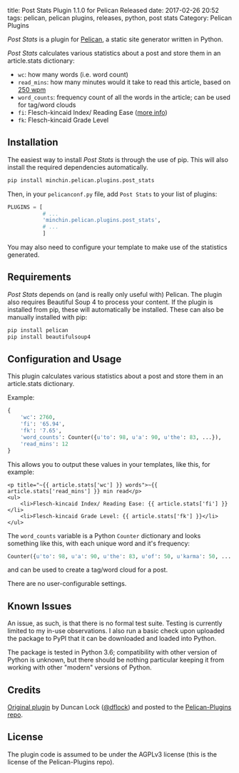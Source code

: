 title: Post Stats Plugin 1.1.0 for Pelican Released
date: 2017-02-26 20:52
tags: pelican, pelican plugins, releases, python, post stats
Category: Pelican Plugins

*Post Stats* is a plugin for [Pelican](http://docs.getpelican.com/),
a static site generator written in Python.

*Post Stats* calculates various statistics about a post and store them in
an article.stats dictionary:
<!-- read more -->

- `wc`: how many words (i.e. word count)
- `read_mins`: how many minutes would it take to read this article, based
  on [250 wpm](http://en.wikipedia.org/wiki/Words_per_minute#Reading_and_comprehension)
- `word_counts`: frequency count of all the words in the article; can be
  used for tag/word clouds
- `fi`: Flesch-kincaid Index/ Reading Ease
  ([more info](http://en.wikipedia.org/wiki/Flesch%E2%80%93Kincaid_readability_tests>))
- `fk`: Flesch-kincaid Grade Level

## Installation

The easiest way to install *Post Stats* is through the use of pip. This
will also install the required dependencies automatically.

~~~sh
pip install minchin.pelican.plugins.post_stats
~~~

Then, in your ``pelicanconf.py`` file, add ``Post Stats`` to your list of
plugins:

~~~python
PLUGINS = [
           # ...
           'minchin.pelican.plugins.post_stats',
           # ...
           ]
~~~

You may also need to configure your template to make use of the statistics
generated.

## Requirements

*Post Stats* depends on (and is really only useful with) Pelican. The plugin
also requires Beautiful Soup 4 to process your content. If the plugin is
installed from pip, these will automatically be installed. These can also be
manually installed with pip:

~~~sh
pip install pelican
pip install beautifulsoup4
~~~

## Configuration and Usage

This plugin calculates various statistics about a post and store them in an
article.stats dictionary.

Example:

~~~python
{
    'wc': 2760,
    'fi': '65.94',
    'fk': '7.65',
    'word_counts': Counter({u'to': 98, u'a': 90, u'the': 83, ...}),
    'read_mins': 12
}
~~~

This allows you to output these values in your templates, like this, for
example:

~~~html+jinja
<p title="~{{ article.stats['wc'] }} words">~{{ article.stats['read_mins'] }} min read</p>
<ul>
    <li>Flesch-kincaid Index/ Reading Ease: {{ article.stats['fi'] }}</li>
    <li>Flesch-kincaid Grade Level: {{ article.stats['fk'] }}</li>
</ul>
~~~

The `word_counts` variable is a Python `Counter` dictionary and looks
something like this, with each unique word and it's frequency:

~~~python
Counter({u'to': 98, u'a': 90, u'the': 83, u'of': 50, u'karma': 50, .....
~~~

and can be used to create a tag/word cloud for a post.

There are no user-configurable settings.

## Known Issues

An issue, as such, is that there is no formal test suite. Testing is currently
limited to my in-use observations. I also run a basic check upon uploaded the
package to PyPI that it can be downloaded and loaded into Python.

The package is tested in Python 3.6; compatibility with other version of Python
is unknown, but there should be nothing particular keeping it from working with
other "modern" versions of Python.

## Credits

[Original plugin](http://duncanlock.net/blog/2013/06/23/post-statistics-plugin-for-pelican/)
by Duncan Lock ([@dflock](https://github.com/dflock)) and
posted to the
[Pelican-Plugins repo](https://github.com/getpelican/pelican-plugins).

## License

The plugin code is assumed to be under the AGPLv3 license (this is the
license of the Pelican-Plugins repo).
